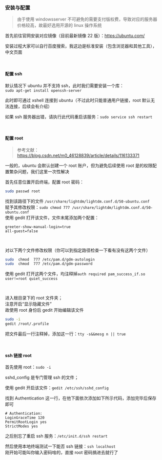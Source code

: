 ### 安装与配置

> 由于使用 windowsserver 不可避免的需要支付版权费，导致对应的服务器价格较高，故最好选用开源的 linux 操作系统

首先前往官网安装对应镜像（目前最新镜像 22 版）：https://ubuntu.com/

安装过程大家可以自行百度搜索，我这边是标准安装（包含浏览器和其他工具），中文页面

<br>

#### 配置 ssh

默认情况下 ubuntu 并不支持 ssh，此时我们需要安装一个库：  
`sudo apt-get install openssh-server`

此时即可通过 xshell 连接到 ubuntu（不过此时只能普通用户链接，root 默认无法连接，后续会有介绍）

如果 ssh 服务器出错，请执行此代码重启该服务：`sudo service ssh restart`

<br>

#### 配置 root

> 参考文献：https://blog.csdn.net/m0_46128839/article/details/116133371

一般的，ubuntu 会默认创建一个 root 账户，但为避免后续使用 root 是的权限配置繁杂问题，我们这里一次性解决

首先任意位置开启终端，配置 root 密码：

```sh
sudo passwd root
```

找到该路径下的文件 `/usr/share/lightdm/lightdm.conf.d/50-ubuntu.conf`  
赋予其修改权限：`sudo chmod 777 /usr/share/lightdm/lightdm.conf.d/50-ubuntu.conf`  
使用 gedit 打开该文件，文件末尾添加两个配置：

```
greeter-show-manual-login=true
all-guest=false
```

<br>

对以下两个文件修改权限（你可以到指定路径检查一下看有没有这两个文件）

```sh
sudo  chmod  777 /etc/pam.d/gdm-autologin
sudo  chmod  777 /etc/pam.d/gdm-password

```

使用 gedit 打开这两个文件，均注释掉`auth required pam_success_if.so user!=root quiet_success`

<br>

进入根目录下的 root 文件夹；  
注意开启“显示隐藏文件”  
故使用 root 身份后 gedit 开始编辑该文件

```sh
sudo -i
gedit /root/.profile
```

把文件最后一行注释掉，添加这一行：`tty -s&&mesg n || true`

<br>

#### ssh 链接 root

首先使用 root：`sudo -i`

sshd_config 是专门管理 ssh 的文件；

使用 gedit 开启该文件：`gedit /etc/ssh/sshd_config`

找到 Authentication 这一行，在他下面依次添加如下所示代码，添加完毕后保存即可

```
# Authentication:
LoginGraceTime 120
PermitRootLogin yes
StrictModes yes
```

之后别忘了重启 ssh 服务：`/etc/init.d/ssh restart`

然后使用本地终端测试一下能否 ssh 链接：`ssh localhost`  
刚开始可能叫你输入密码啥的，直接 root 密码搞进去就行了

<br>
